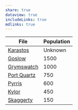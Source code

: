 ```yaml
---
share: true
dataview: true
includeLinks: true
mdlinks: true
---
```


| File                                                                        | Population |
| --------------------------------------------------------------------------- | ---------- |
| [Karastos](../../Maps%20&%20Geography/Cities%20&%20Towns/Karastos/index.md)          | Unknown    |
| [Goslow](../../Maps%20&%20Geography/Cities%20&%20Towns/Goslow/index.md)                | 1500       |
| [Grymswatch](Grymswatch.md)    | 1000       |
| [Port Quartz](Port%20Quartz.md) | 750        |
| [Pyrris](../../Maps%20&%20Geography/Cities%20&%20Towns/Pyrris/index.md)                | 600        |
| [Kylor](Kylor.md)                   | 450        |
| [Skaggerty](../../Maps%20&%20Geography/Cities%20&%20Towns/Skaggerty/index.md)       | 150        |
